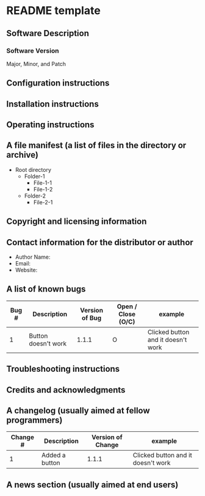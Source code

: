 # README template

## Software Description

### Software Version 
Major, Minor, and Patch

## Configuration instructions
    
## Installation instructions
    
## Operating instructions

## A file manifest (a list of files in the directory or archive)
 * Root directory
   * Folder-1
     * File-1-1
     * File-1-2
   * Folder-2
     * File-2-1

## Copyright and licensing information

## Contact information for the distributor or author
* Author Name: 
* Email:
* Website:

## A list of known bugs
| Bug #               | Description          | Version of Bug | Open / Close (O/C)   | example                            | 
| --------------------|----------------------|----------------|----------------------|------------------------------------|
| 1                   | Button doesn't work  | 1.1.1          | O                    | Clicked button and it doesn't work |

## Troubleshooting instructions
    
## Credits and acknowledgments
    
## A changelog (usually aimed at fellow programmers)
| Change #               | Description          | Version of Change | example                            | 
| -----------------------|----------------------|-------------------|------------------------------------|
| 1                      | Added a button       | 1.1.1             | Clicked button and it doesn't work |
    
## A news section (usually aimed at end users)
